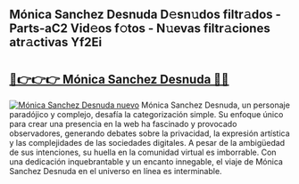 ## Mónica Sanchez Desnuda D𝚎sn𝚞dos filtr𝚊dos - Parts-aC2 Vid𝚎os f𝚘tos - N𝚞evas filtr𝚊ciones atr𝚊ctivas Yf2Ei

# <h2><a href="http://mba3kb.tromn.icu/?c=M%c3%b3nica+Sanchez+Desnuda">🔗👉👉👉 Mónica Sanchez Desnuda 🔗🔗</a></h2>

[![Mónica Sanchez Desnuda nuevo](https://i.imgur.com/pEAQMta.gif)](http://mba3kb.tromn.icu/?c=M%c3%b3nica+Sanchez+Desnuda)
Mónica Sanchez Desnuda, un personaje paradójico y complejo, desafía la categorización simple. Su enfoque único para crear una presencia en la web ha fascinado y provocado observadores, generando debates sobre la privacidad, la expresión artística y las complejidades de las sociedades digitales. A pesar de la ambigüedad de sus intenciones, su huella en la comunidad virtual es imborrable. Con una dedicación inquebrantable y un encanto innegable, el viaje de Mónica Sanchez Desnuda en el universo en línea es interminable.
